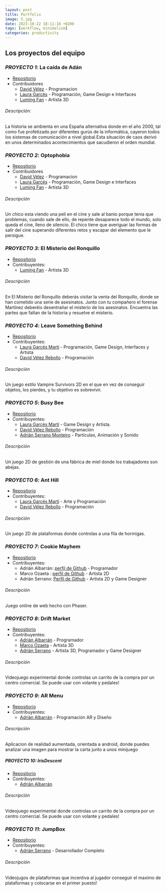```yaml
---
layout: post
title: Portfolio
image: 5.jpg
date: 2023-10-22 18:11:18 +0200
tags: [workflow, minimalism]
categories: productivity
---
```

## Los proyectos del equipo 

### *PROYECTO 1*: La caída de Adán
- [Repositorio](https://github.com/PabloCondeLopez/La-caida-de-ADAN)
- Contribuidores 
  - [David Vélez](https://github.com/DavidVelezRebollo) 			- Programacion
  - [Laura Garcés](https://github.com/IceHummingBird) 				- Programación, Game Design e Interfaces
  - [Luming Fan](https://github.com/daniever6) 					- Artista 3D

###### Descripción:
La historia se ambienta en una España alternativa donde en el año 2000, tal como fue profetizado por diferentes gurús de la informática, cayeron todos los sistemas de comunicación a nivel global.Esta situación de caos derivó en unos determinados acontecimientos que sacudieron el orden mundial.

### *PROYECTO 2*: Optophobia
- [Repositorio](https://github.com/PabloCondeLopez/Optophobia) 
- Contribuidores 
  - [David Vélez](https://github.com/DavidVelezRebollo) 			- Programacion
  - [Laura Garcés](https://github.com/IceHummingBird) 				- Programación, Game Design e Interfaces
  - [Luming Fan](https://github.com/daniever6) 					- Artista 3D
  
###### Descripción
Un chico esta viendo una peli en el cine y sale al banio porque tenia que problemas, cuando sale de ello, de repente desaparece todo el mundo, solo queda el cine, lleno de silencio. El chico tiene que averiguar las formas de salir del cine superando diferentes retos y escapar del elemento que le persigue.

  
### *PROYECTO 3*: El Misterio del Ronquillo
- [Repositorio](https://github.com/Moromon/Gamegen-Game-Jam)
- Contribuyentes:
  - [Luming Fan](https://github.com/daniever6) 					- Artista 3D
   
###### Descripción
En El Misterio del Ronquillo deberás visitar la venta del Ronquillo, donde se han cometido una serie de asesinatos. Junto con tu compañero el  forense Martínez deberéis desentrañar el misterio de los asesinatos. Encuentra las partes que faltan de la historia y resuelve el misterio.


### *PROYECTO 4*: Leave Something Behind
- [Repositorio](https://github.com/DavidVelezRebollo/Leave-Something-Behind-v2)
- Contribuyentes:
  - [Laura Garcés Martí](https://github.com/IceHummingBird) 			- Programación, Game Design, Interfaces y Artista
  - [David Vélez Rebollo](https://github.com/DavidVelezRebollo) 		- Programación

###### Descripción
Un juego estilo Vampire Survivors 2D en el que en vez de conseguir objetos, los pierdes, y tu objetivo es sobrevivir.


### *PROYECTO 5*: Busy Bee
- [Repositorio](https://github.com/DavidVelezRebollo/Busy-Bee)
- Contribuyentes:
  - [Laura Garcés Martí](https://github.com/IceHummingBird) 			- Game Design y Artista.
  - [David Vélez Rebollo](https://github.com/DavidVelezRebollo) 		- Programación
  - [Adrián Serrano Monteiro](https://github.com/PinguinoTocho) 		- Partículas, Animación y Sonido

###### Descripción
Un juego 2D de gestión de una fábrica de miel donde los trabajadores son abejas.


### *PROYECTO 6*: Ant Hill
- [Repositorio](https://github.com/DavidVelezRebollo/Game-Jam-2)
- Contribuyentes:
  - [Laura Garcés Martí](https://github.com/IceHummingBird) 			- Arte y Programación
  - [David Vélez Rebollo](https://github.com/DavidVelezRebollo) 		- Programación

###### Descripción
Un juego 2D de plataformas donde controlas a una fila de hormigas.


### *PROYECTO 7*: Cookie Mayhem
- [Repositorio](https://github.com/AdrianAlbarran/CookieMayhem-JuegosEnRed)
- Contribuyentes:
  - Adrián Albarrán: [perfil de Github](https://github.com/AdrianAlbarran) 	- Programador
  - Marco Ozaeta : [perfil de Github](https://github.com/Marcooza) 		- Artista 2D
  - Adrián Serrano: [Perfil de Github](https://github.com/PinguinoTocho) 	- Artista 2D y Game Designer

###### Descripción
Juego online de web hecho con Phaser.

 
### *PROYECTO 8*: Drift Market
- [Repositorio](https://github.com/AdrianAlbarran/Drift-Market-Interaccion-Persona-Maquina)
- Contribuyentes: 
  - [Adrián Albarrán](https://github.com/AdrianAlbarran) 			- Programador
  - [Marco Ozaeta](https://github.com/Marcooza) 				- Artista 3D
  - [Adrián Serrano](https://github.com/PinguinoTocho) 				- Artista 3D, Programador y Game Designer

###### Descripción
Videojuego experimental donde controlas un carrito de la compra por un centro comercial. Se puede usar con volante y pedales!


### *PROYECTO 9*: AR Menu
- [Repositorio](https://github.com/AdrianAlbarran/AR_MENU)
- Contribuyentes: 
  - [Adrián Albarrán](https://github.com/AdrianAlbarran) 			- Programación AR y Diseño
    
###### Descripción
Aplicacion de realidad aumentada, orientada a android, donde puedes analizar una imagen para mostrar la carta junto a unos minijuego

 
##### *PROYECTO 10*: IrisDescent
- [Repositorio](https://github.com/AdrianAlbarran/Ing-de-videojuegos-)
- Contribuyentes:
  - [Adrián Albarrán](https://github.com/AdrianAlbarran)
    
###### Descripción
Videojuego experimental donde controlas un carrito de la compra por un centro comercial. Se puede usar con volante y pedales!


### *PROYECTO 11*: JumpBox
- [Repositorio](https://play.google.com/store/apps/details?id=com.Adriansito.JumpBox)
- Contribuyentes:
  - [Adrián Serrano](https://github.com/PinguinoTocho) 				- Desarrollador Completo
    
###### Descripción
Videojugos de plataformas que incentiva al jugador conseguir el maximo de plataformas y colocarse en el primer puesto!






